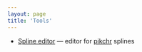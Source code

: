 ```yaml
---
layout: page
title: 'Tools'
---
```


* [Spline editor](./spline_editor/) — editor for [pikchr](https://pikchr.org) splines
